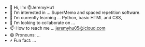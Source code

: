 - 👋 Hi, I’m @JeremyHu1
- 👀 I’m interested in ... SuperMemo and spaced repetition software. 
- 🌱 I’m currently learning ... Python, basic HTML and CSS, 
- 💞️ I’m looking to collaborate on ...
- 📫 How to reach me ... jeremyhu05@icloud.com
- 😄 Pronouns: ...
- ⚡ Fun fact: ...

<!---
JeremyHu1/JeremyHu1 is a ✨ special ✨ repository because its `README.md` (this file) appears on your GitHub profile.
You can click the Preview link to take a look at your changes.
--->
